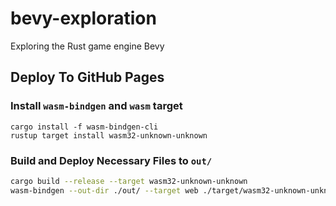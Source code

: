 # bevy-exploration
Exploring the Rust game engine Bevy

## Deploy To GitHub Pages

### Install `wasm-bindgen` and `wasm` target
```
cargo install -f wasm-bindgen-cli
rustup target install wasm32-unknown-unknown
```

### Build and Deploy Necessary Files to `out/`
```sh
cargo build --release --target wasm32-unknown-unknown
wasm-bindgen --out-dir ./out/ --target web ./target/wasm32-unknown-unknown/release/bevy-exploration.wasm
```